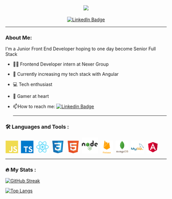 <div id="header" align="center">
  <img src="https://media.giphy.com/media/v1.Y2lkPTc5MGI3NjExdDFuenYydmlseXN5d29rZGUxN3V2OTVyaXZlbXMyOHhlOGs5MWF4bSZlcD12MV9pbnRlcm5hbF9naWZfYnlfaWQmY3Q9Zw/OBnIvqqpKFbZam9Wmj/giphy.gif)https://media.giphy.com/media/v1.Y2lkPTc5MGI3NjExdDFuenYydmlseXN5d29rZGUxN3V2OTVyaXZlbXMyOHhlOGs5MWF4bSZlcD12MV9pbnRlcm5hbF9naWZfYnlfaWQmY3Q9Zw/OBnIvqqpKFbZam9Wmj/giphy.gif" width="300"/>
</div>
<br/>
<div id="badges" align="center">
    <a href="https://www.linkedin.com/in/knordqvist">
    <img src="https://img.shields.io/badge/LinkedIn-blue?style=plastic&logo=linkedin&logoColor=white" alt="LinkedIn Badge"/>
  </a>
</div>

---

### About Me:

I'm a Junior Front End Developer hoping to one day become Senior Full Stack
- :woman_technologist: Frontend Developer intern at Nexer Group
- :seedling: Currently increasing my tech stack with Angular
- :computer: Tech enthusiast
- :space_invader: Gamer at heart
- :mailbox:How to reach me: [![Linkedin Badge](https://img.shields.io/badge/-linkedin?color=blue&logo=Linkedin&logoColor=linkedin-blue)](https://www.linkedin.com/in/knordqvist)

  ---

### :hammer_and_wrench: Languages and Tools :
<div>
  <img src="https://github.com/devicons/devicon/blob/master/icons/javascript/javascript-plain.svg" title="Javascript" alt="Javascript" width="40" height="40"/>&nbsp;
   <img src="https://github.com/devicons/devicon/blob/master/icons/typescript/typescript-plain.svg" title="Typescript" alt="Typescript" width="40" height="40"/>&nbsp;
  <img src="https://github.com/devicons/devicon/blob/master/icons/react/react-original.svg" title="React" alt="React" width="40" height="40"/>&nbsp;
  <img src="https://github.com/devicons/devicon/blob/master/icons/css3/css3-original.svg" title="CSS" alt="CSS" width="40" height="40"/>&nbsp;
  <img src="https://github.com/devicons/devicon/blob/master/icons/html5/html5-original.svg" title="HTML" alt="HTML" width="40" height="40"/>&nbsp;
     <img src="https://github.com/devicons/devicon/blob/master/icons/nodejs/nodejs-original-wordmark.svg" title="NodeJs" alt="NodeJs" width="50" height="50"/>&nbsp;
  <img src="https://github.com/devicons/devicon/blob/master/icons/firebase/firebase-plain-wordmark.svg" title="Firebase" alt="Firebase" width="40" height="40"/>&nbsp;
    <img src="https://github.com/devicons/devicon/blob/master/icons/mongodb/mongodb-original-wordmark.svg" title="MongoDB" alt="MongoDB" width="40" height="40"/>&nbsp;
  <img src="https://github.com/devicons/devicon/blob/master/icons/mysql/mysql-original-wordmark.svg" title="MySQL" alt="MySQL" width="40" height="40"/>&nbsp;
  <img src="https://github.com/devicons/devicon/blob/master/icons/angular/angular-original.svg" title="MySQL" alt="Angular" width="40" height="40"/>&nbsp;
</div>

---

### :fire: My Stats :

[![GitHub Streak](http://github-readme-streak-stats.herokuapp.com?user=KateN87&theme=dark&background=000000)](https://git.io/streak-stats)

[![Top Langs](https://github-readme-stats.vercel.app/api/top-langs/?username=KateN87&layout=compact&theme=vision-friendly-dark)](https://github.com/anuraghazra/github-readme-stats)

